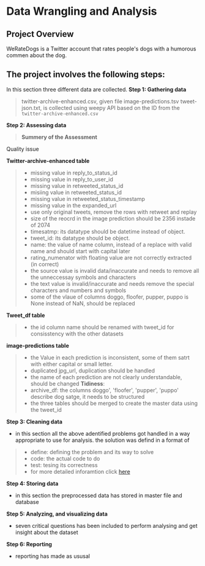 
# Data Wrangling and Analysis
## Project Overview
WeRateDogs is a Twitter account that rates people's dogs with a humorous commen about the dog.
## The project involves the following steps:
In this section three different data are collected.
**Step 1: Gathering data**
> twitter-archive-enhanced.csv, given file
> image-predictions.tsv
> tweet-json.txt, is collected using weepy API based on the ID from the `twitter-archive-enhanced.csv`

**Step 2: Assessing data**
> **Summery of the Assessment** 

Quality issue

**Twitter-archive-enhanced table**
> - missing value in reply_to_status_id
> - missing value in reply_to_user_id
> - missing value in retweeted_status_id
> - misiing value in retweeted_status_id
> - missing value in retweeted_status_timestamp
> - missing value in the expanded_url
> - use only original tweets, remove the rows with retweet and replay
> - size of the reocrd in the image prediction should be 2356 instade of 2074
> - timesatmp: its datatype should be datetime instead of object.
> - tweet_id: its datatype should be object.
> - name: the value of name column, instead of a replace with valid name and should start with capital later
> - rating_numenator with floating value are not correctly extracted (in correct)
> - the source value is invalid data/inaccurate and needs to remove all the unneccessay symbols and characters
> - the text value is invalid/inaccurate and needs remove the special characters and numbers and symbols
> - some of the vlaue of columns doggo, floofer, pupper, puppo is None instead of NaN, should be replaced

**Tweet_df table**
> - the id column name should be renamed with tweet_id for consisstency with the other datasets

**image-predictions table**
> - the Value in each prediction is inconsistent, some of them satrt with either capital or small letter.
> - duplicated jpg_url, duplication should be handled
> - the name of each prediction are not clearly understandable, should be changed
**Tidiness**:
> - archive_df: the columns doggo', 'floofer', 'pupper', 'puppo' describe dog satge, it needs to be structured
> - the three tables should be merged to create the master data using the tweet_id

**Step 3: Cleaning data**
- in this section all the above adentified problems got handled in a way appropriate to use for analysis. the solution was defind in a format of
> - define: defining the problem and its way to solve
> - code: the actual code to do
> - test: tesing its correctness
> - for more detailed inforamtion click [here](wrangle_act.ipynb)

**Step 4: Storing data**
- in this section the preprocessed data has stored in master file and database

**Step 5: Analyzing, and visualizing data**
- seven critical questions has been included to perform analysing and get insight about the dataset

**Step 6: Reporting**
- reporting has made as ususal
